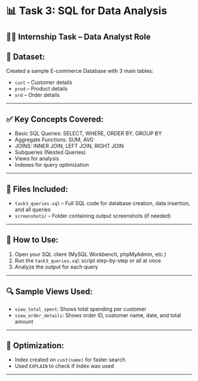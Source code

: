 # 📊 Task 3: SQL for Data Analysis

## 👨‍💻 Internship Task – Data Analyst Role

## 📁 Dataset:
Created a sample E-commerce Database with 3 main tables:
- `cust` – Customer details
- `prod` – Product details
- `ord` – Order details

---

## ✅ Key Concepts Covered:

- Basic SQL Queries: SELECT, WHERE, ORDER BY, GROUP BY
- Aggregate Functions: SUM, AVG
- JOINS: INNER JOIN, LEFT JOIN, RIGHT JOIN
- Subqueries (Nested Queries)
- Views for analysis
- Indexes for query optimization

---

## 📂 Files Included:

- `task3_queries.sql` – Full SQL code for database creation, data insertion, and all queries
- `screenshots/` – Folder containing output screenshots (if needed)

---

## 📌 How to Use:

1. Open your SQL client (MySQL Workbench, phpMyAdmin, etc.)
2. Run the `task3_queries.sql` script step-by-step or all at once
3. Analyze the output for each query

---

## 🔍 Sample Views Used:

- `view_total_spent`: Shows total spending per customer
- `view_order_details`: Shows order ID, customer name, date, and total amount

---

## 🚀 Optimization:

- Index created on `cust(name)` for faster search
- Used `EXPLAIN` to check if index was used
---
